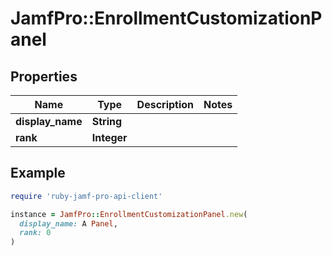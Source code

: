 # JamfPro::EnrollmentCustomizationPanel

## Properties

| Name | Type | Description | Notes |
| ---- | ---- | ----------- | ----- |
| **display_name** | **String** |  |  |
| **rank** | **Integer** |  |  |

## Example

```ruby
require 'ruby-jamf-pro-api-client'

instance = JamfPro::EnrollmentCustomizationPanel.new(
  display_name: A Panel,
  rank: 0
)
```

